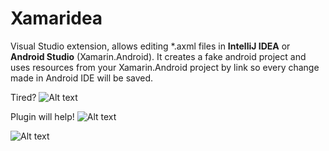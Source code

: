 Xamaridea
=========

Visual Studio extension, allows editing *.axml files in **IntelliJ IDEA** or **Android Studio** (Xamarin.Android). It creates a fake android project and uses resources from your Xamarin.Android project by link so every change made in Android IDE will be saved.

Tired?
![Alt text](http://habrastorage.org/files/485/2b5/c99/4852b5c9907f4e268ccc5b97fdf504ce.png)

Plugin will help!
![Alt text](http://habrastorage.org/files/c13/935/3c9/c139353c9b5c44119df24371f73ac92b.png)

![Alt text](http://habrastorage.org/files/de9/a76/7db/de9a767db59d40b19d9559b78cff7540.png)
